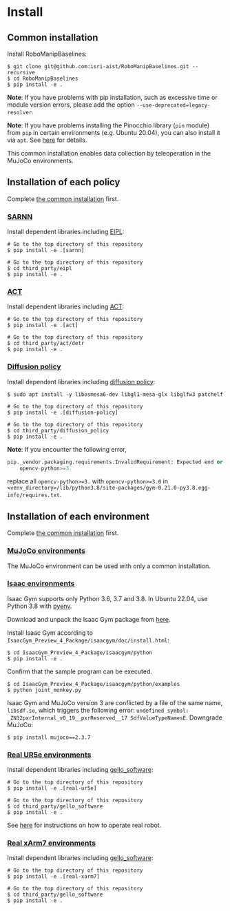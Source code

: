 # Install

## Common installation
Install RoboManipBaselines:
```console
$ git clone git@github.com:isri-aist/RoboManipBaselines.git --recursive
$ cd RoboManipBaselines
$ pip install -e .
```

**Note**: If you have problems with pip installation, such as excessive time or module version errors, please add the option `--use-deprecated=legacy-resolver`.

**Note**: If you have problems installing the Pinocchio library (`pin` module) from `pip` in certain environments (e.g. Ubuntu 20.04), you can also install it via `apt`. See [here](https://stack-of-tasks.github.io/pinocchio/download.html#Install) for details.

This common installation enables data collection by teleoperation in the MuJoCo environments.

## Installation of each policy
Complete [the common installation](#common-installation) first.

### [SARNN](../robo_manip_baselines/sarnn)
Install dependent libraries including [EIPL](https://github.com/ogata-lab/eipl):
```console
# Go to the top directory of this repository
$ pip install -e .[sarnn]

# Go to the top directory of this repository
$ cd third_party/eipl
$ pip install -e .
```

### [ACT](../robo_manip_baselines/act)
Install dependent libraries including [ACT](https://github.com/tonyzhaozh/act):
```console
# Go to the top directory of this repository
$ pip install -e .[act]

# Go to the top directory of this repository
$ cd third_party/act/detr
$ pip install -e .
```

### [Diffusion policy](../robo_manip_baselines/diffusion_policy)
Install dependent libraries including [diffusion policy](https://github.com/real-stanford/diffusion_policy):
```console
$ sudo apt install -y libosmesa6-dev libgl1-mesa-glx libglfw3 patchelf

# Go to the top directory of this repository
$ pip install -e .[diffusion-policy]

# Go to the top directory of this repository
$ cd third_party/diffusion_policy
$ pip install -e .
```

**Note**: If you encounter the following error,
```python
pip._vendor.packaging.requirements.InvalidRequirement: Expected end or semicolon (after version specifier)
    opencv-python>=3.
```
replace all `opencv-python>=3.` with `opencv-python>=3.0` in `<venv_directory>/lib/python3.8/site-packages/gym-0.21.0-py3.8.egg-info/requires.txt`.

## Installation of each environment
Complete [the common installation](#common-installation) first.

### [MuJoCo environments](../robo_manip_baselines/envs/mujoco)
The MuJoCo environment can be used with only a common installation.

### [Isaac environments](../robo_manip_baselines/envs/isaac)
Isaac Gym supports only Python 3.6, 3.7 and 3.8.
In Ubuntu 22.04, use Python 3.8 with [pyenv](https://github.com/pyenv/pyenv).

Download and unpack the Isaac Gym package from [here](https://developer.nvidia.com/isaac-gym).

Install Isaac Gym according to `IsaacGym_Preview_4_Package/isaacgym/doc/install.html`:
```console
$ cd IsaacGym_Preview_4_Package/isaacgym/python
$ pip install -e .
```

Confirm that the sample program can be executed.
```console
$ cd IsaacGym_Preview_4_Package/isaacgym/python/examples
$ python joint_monkey.py
```

Isaac Gym and MuJoCo version 3 are conflicted by a file of the same name, `libsdf.so`, which triggers the following error: `undefined symbol: _ZN32pxrInternal_v0_19__pxrReserved__17 SdfValueTypeNamesE`.
Downgrade MuJoCo:
```console
$ pip install mujoco==2.3.7
```

### [Real UR5e environments](../robo_manip_baselines/envs/real/ur5e)
Install dependent libraries including [gello_software](https://github.com/wuphilipp/gello_software):
```console
# Go to the top directory of this repository
$ pip install -e .[real-ur5e]

# Go to the top directory of this repository
$ cd third_party/gello_software
$ pip install -e .
```

See [here](./real_ur5e.md) for instructions on how to operate real robot.

### [Real xArm7 environments](../robo_manip_baselines/envs/real/xarm7)
Install dependent libraries including [gello_software](https://github.com/wuphilipp/gello_software):
```console
# Go to the top directory of this repository
$ pip install -e .[real-xarm7]

# Go to the top directory of this repository
$ cd third_party/gello_software
$ pip install -e .
```

